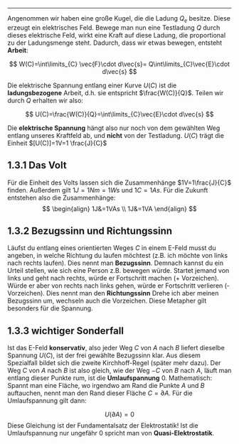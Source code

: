 ***
Angenommen wir haben eine große Kugel, die die Ladung $Q_{e}$ besitze. Diese erzeugt ein elektrisches Feld. Bewege man nun eine Testladung $Q$ durch dieses elektrische Feld, wirkt eine Kraft auf diese Ladung, die proportional zu der Ladungsmenge steht. Dadurch, dass wir etwas bewegen, entsteht **Arbeit**:

$$
W(C)=\int\limits_{C} \vec{F}\cdot d\vec{s}= Q\int\limits_{C}\vec{E}\cdot d\vec{s}
$$

Die elektrische Spannung entlang einer Kurve $U(C)$ ist die **ladungsbezogene** Arbeit, d.h. sie entspricht $\frac{W(C)}{Q}$. Teilen wir durch $Q$ erhalten wir also:

$$
U(C)=\frac{W(C)}{Q}=\int\limits_{C}\vec{E}\cdot d\vec{s}
$$

Die **elektrische Spannung** hängt also nur noch von dem gewählten Weg entlang unseres Kraftfeld ab, und **nicht** von der Testladung. $U(C)$ trägt die Einheit $[U(C)]=1V=1 \frac{J}{C}$ 

## 1.3.1 Das Volt
Für die Einheit des Volts lassen sich die Zusammenhänge $1V=1\frac{J}{C}$ finden. Außerdem gilt $1J=1Nm=1Ws$ und $1C=1As$. Für die Zukunft entstehen also die Zusammenhänge:
$$
\begin{align}
1J&=1VAs  \\
1J&=1VA 
\end{align}
$$

## 1.3.2 Bezugssinn und Richtungssinn
Läufst du entlang eines orientierten Weges $C$ in einem E-Feld musst du angeben, in welche Richtung du laufen möchtest (z.B. ich möchte von links nach rechts laufen). Dies nennt man **Bezugssinn**. Demnach kannst du ein Urteil stellen, wie sich eine Person z.B. bewegen würde. Startet jemand von links und geht nach rechts, würde er Fortschritt machen (+ Vorzeichen). Würde er aber von rechts nach links gehen, würde er Fortschritt verlieren (-Vorzeichen). Dies nennt man den **Richtungssinn** Drehe ich aber meinen Bezugssinn um, wechseln auch die Vorzeichen. Diese Metapher gilt besonders für die Spannung.

## 1.3.3 wichtiger Sonderfall
Ist das E-Feld **konservativ**, also jeder Weg $C$ von $A$ nach $B$ liefert dieselbe Spannung $U(C)$, ist der frei gewählte Bezugssinn klar. Aus diesem Spezialfall bildet sich die zweite Kirchhoff-Regel (später mehr dazu). Der Weg $C$ von $A$ nach $B$ ist also gleich, wie der Weg $-C$ von $B$ nach $A$, läuft man entlang dieser Punkte rum, ist die **Umlaufspannung** 0. Mathematisch: Spannt man eine Fläche, wo irgendwo am Rand die Punkte $A$ und $B$ auftauchen, nennt man den Rand dieser Fläche $C=\partial A$. Für die Umlaufspannung gilt dann:

$$
U(\partial A)=0
$$
Diese Gleichung ist der Fundamentalsatz der Elektrostatik! Ist die Umlaufspannung nur ungefähr 0 spricht man von **Quasi-Elektrostatik**.